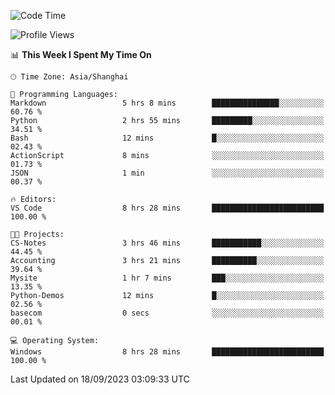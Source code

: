 <!--START_SECTION:waka-->
![Code Time](http://img.shields.io/badge/Code%20Time-1%2C251%20hrs%2024%20mins-blue)

![Profile Views](http://img.shields.io/badge/Profile%20Views-0-blue)

📊 **This Week I Spent My Time On** 

```text
🕑︎ Time Zone: Asia/Shanghai

💬 Programming Languages: 
Markdown                 5 hrs 8 mins        ███████████████░░░░░░░░░░   60.76 % 
Python                   2 hrs 55 mins       █████████░░░░░░░░░░░░░░░░   34.51 % 
Bash                     12 mins             █░░░░░░░░░░░░░░░░░░░░░░░░   02.43 % 
ActionScript             8 mins              ░░░░░░░░░░░░░░░░░░░░░░░░░   01.73 % 
JSON                     1 min               ░░░░░░░░░░░░░░░░░░░░░░░░░   00.37 % 

🔥 Editors: 
VS Code                  8 hrs 28 mins       █████████████████████████   100.00 % 

🐱‍💻 Projects: 
CS-Notes                 3 hrs 46 mins       ███████████░░░░░░░░░░░░░░   44.45 % 
Accounting               3 hrs 21 mins       ██████████░░░░░░░░░░░░░░░   39.64 % 
Mysite                   1 hr 7 mins         ███░░░░░░░░░░░░░░░░░░░░░░   13.35 % 
Python-Demos             12 mins             █░░░░░░░░░░░░░░░░░░░░░░░░   02.56 % 
basecom                  0 secs              ░░░░░░░░░░░░░░░░░░░░░░░░░   00.01 % 

💻 Operating System: 
Windows                  8 hrs 28 mins       █████████████████████████   100.00 % 
```


 Last Updated on 18/09/2023 03:09:33 UTC
<!--END_SECTION:waka-->